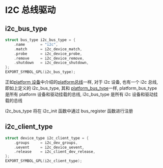 # I2C 总线驱动

## i2c\_bus\_type

```c
struct bus_type i2c_bus_type = {
    .name       = "i2c",
    .match      = i2c_device_match,
    .probe      = i2c_device_probe,
    .remove     = i2c_device_remove,
    .shutdown   = i2c_device_shutdown,
};
EXPORT_SYMBOL_GPL(i2c_bus_type);
```

正如[platform 设备](../platform/platform.md)中介绍的[platform总线](../platform/platform.md#platform_bus)一样, 对于 i2c 设备, 也有一个 i2c 总线, 即如上定义的 i2c_bus_type, 其和 [platform_bus_type](../platform/platform.md#platform_bus)一样, platform_bus_type 是所有 platform 设备和驱动挂载的总线, i2c_bus_type 是所有 i2c 设备和驱动挂载的总线

i2c_bus_type 将在 i2c_init 函数中通过 bus_register 函数进行注册

## i2c\_client\_type

```c
struct device_type i2c_client_type = {
    .groups     = i2c_dev_groups,
    .uevent     = i2c_device_uevent,
    .release    = i2c_client_dev_release,
};
EXPORT_SYMBOL_GPL(i2c_client_type);
```
